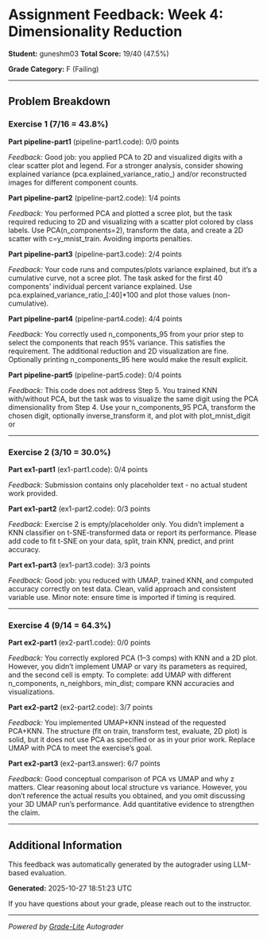 # Assignment Feedback: Week 4: Dimensionality Reduction

**Student:** guneshm03
**Total Score:** 19/40 (47.5%)

**Grade Category:** F (Failing)

---

## Problem Breakdown

### Exercise 1 (7/16 = 43.8%)

**Part pipeline-part1** (pipeline-part1.code): 0/0 points

_Feedback:_ Good job: you applied PCA to 2D and visualized digits with a clear scatter plot and legend. For a stronger analysis, consider showing explained variance (pca.explained_variance_ratio_) and/or reconstructed images for different component counts.

**Part pipeline-part2** (pipeline-part2.code): 1/4 points

_Feedback:_ You performed PCA and plotted a scree plot, but the task required reducing to 2D and visualizing with a scatter plot colored by class labels. Use PCA(n_components=2), transform the data, and create a 2D scatter with c=y_mnist_train. Avoiding imports penalties.

**Part pipeline-part3** (pipeline-part3.code): 2/4 points

_Feedback:_ Your code runs and computes/plots variance explained, but it’s a cumulative curve, not a scree plot. The task asked for the first 40 components’ individual percent variance explained. Use pca.explained_variance_ratio_[:40]*100 and plot those values (non-cumulative).

**Part pipeline-part4** (pipeline-part4.code): 4/4 points

_Feedback:_ You correctly used n_components_95 from your prior step to select the components that reach 95% variance. This satisfies the requirement. The additional reduction and 2D visualization are fine. Optionally printing n_components_95 here would make the result explicit.

**Part pipeline-part5** (pipeline-part5.code): 0/4 points

_Feedback:_ This code does not address Step 5. You trained KNN with/without PCA, but the task was to visualize the same digit using the PCA dimensionality from Step 4. Use your n_components_95 PCA, transform the chosen digit, optionally inverse_transform it, and plot with plot_mnist_digit or

---

### Exercise 2 (3/10 = 30.0%)

**Part ex1-part1** (ex1-part1.code): 0/4 points

_Feedback:_ Submission contains only placeholder text - no actual student work provided.

**Part ex1-part2** (ex1-part2.code): 0/3 points

_Feedback:_ Exercise 2 is empty/placeholder only. You didn’t implement a KNN classifier on t-SNE-transformed data or report its performance. Please add code to fit t-SNE on your data, split, train KNN, predict, and print accuracy.

**Part ex1-part3** (ex1-part3.code): 3/3 points

_Feedback:_ Good job: you reduced with UMAP, trained KNN, and computed accuracy correctly on test data. Clean, valid approach and consistent variable use. Minor note: ensure time is imported if timing is required.

---

### Exercise 4 (9/14 = 64.3%)

**Part ex2-part1** (ex2-part1.code): 0/0 points

_Feedback:_ You correctly explored PCA (1–3 comps) with KNN and a 2D plot. However, you didn’t implement UMAP or vary its parameters as required, and the second cell is empty. To complete: add UMAP with different n_components, n_neighbors, min_dist; compare KNN accuracies and visualizations.

**Part ex2-part2** (ex2-part2.code): 3/7 points

_Feedback:_ You implemented UMAP+KNN instead of the requested PCA+KNN. The structure (fit on train, transform test, evaluate, 2D plot) is solid, but it does not use PCA as specified or as in your prior work. Replace UMAP with PCA to meet the exercise’s goal.

**Part ex2-part3** (ex2-part3.answer): 6/7 points

_Feedback:_ Good conceptual comparison of PCA vs UMAP and why z matters. Clear reasoning about local structure vs variance. However, you don’t reference the actual results you obtained, and you omit discussing your 3D UMAP run’s performance. Add quantitative evidence to strengthen the claim.

---

## Additional Information

This feedback was automatically generated by the autograder using LLM-based evaluation.

**Generated:** 2025-10-27 18:51:23 UTC

If you have questions about your grade, please reach out to the instructor.

---

*Powered by [Grade-Lite](https://github.com/your-repo/grade-lite) Autograder*